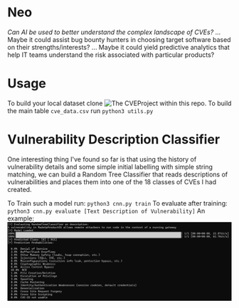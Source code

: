 # Neo 
*Can AI be used to better understand the complex landscape of CVEs?*
... Maybe it could assist bug bounty hunters in choosing target software based on their strengths/interests? 
... Maybe it could yield predictive analytics that help IT teams understand the risk associated with particular products?


# Usage
To build your local dataset clone ![The CVEProject](https://github.com/CVEProject/cvelistV5/) within this repo.
To build the main table `cve_data.csv` run `python3 utils.py` 


# Vulnerability Description Classifier
One interesting thing I've found so far is that using the history of vulnerability details and some simple initial labelling 
with simple string matching, we can build a Random Tree Classifier that reads descriptions of vulnerabilities and places them 
into one of the 18 classes of CVEs I had created. 

To Train such a model run:
`python3 cnn.py train`
To evaluate after training:
`python3 cnn.py evaluate [Text Description of Vulnerability]`
An example: 
![ex](https://raw.githubusercontent.com/cas1m1r/Neo/refs/heads/main/hypothetical_cve_classified.png)
